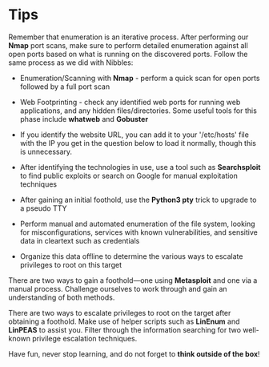 # Tips

Remember that enumeration is an iterative process. After performing our **Nmap** port scans, make sure to perform detailed enumeration against all open ports based on what is running on the discovered ports. Follow the same process as we did with Nibbles:

- Enumeration/Scanning with **Nmap** - perform a quick scan for open ports followed by a full port scan

- Web Footprinting - check any identified web ports for running web applications, and any hidden files/directories. Some useful tools for this phase include **whatweb** and **Gobuster**

- If you identify the website URL, you can add it to your '/etc/hosts' file with the IP you get in the question below to load it normally, though this is unnecessary.

- After identifying the technologies in use, use a tool such as **Searchsploit** to find public exploits or search on Google for manual exploitation techniques

- After gaining an initial foothold, use the **Python3 pty** trick to upgrade to a pseudo TTY

- Perform manual and automated enumeration of the file system, looking for misconfigurations, services with known vulnerabilities, and sensitive data in cleartext such as credentials

- Organize this data offline to determine the various ways to escalate privileges to root on this target

There are two ways to gain a foothold—one using **Metasploit** and one via a manual process. Challenge ourselves to work through and gain an understanding of both methods.

There are two ways to escalate privileges to root on the target after obtaining a foothold. Make use of helper scripts such as **LinEnum** and **LinPEAS** to assist you. Filter through the information searching for two well-known privilege escalation techniques.

Have fun, never stop learning, and do not forget to **think outside of the box**!
